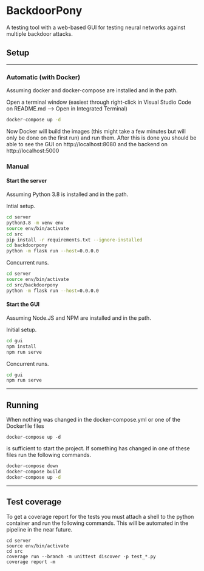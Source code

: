 # BackdoorPony

A testing tool with a web-based GUI for testing neural networks against multiple backdoor attacks.


## Setup
---
### Automatic (with Docker)

Assuming docker and docker-compose are installed and in the path.

Open a terminal window (easiest through right-click in Visual Studio Code on README.md --> Open in Integrated Terminal)

```bash
docker-compose up -d
```

Now Docker will build the images (this might take a few minutes but will only be done on the first run) and run them. After this is done you should be able to see the GUI on http://localhost:8080 and the backend on http://localhost:5000

### Manual

#### Start the server

Assuming Python 3.8 is installed and in the path.

Intial setup.

```bash
cd server
python3.8 -m venv env
source env/bin/activate
cd src
pip install -r requirements.txt --ignore-installed
cd backdoorpony
python -m flask run --host=0.0.0.0
```

Concurrent runs.

```bash
cd server
source env/bin/activate
cd src/backdoorpony
python -m flask run --host=0.0.0.0
```

#### Start the GUI

Assuming Node.JS and NPM are installed and in the path.

Initial setup.

```bash
cd gui
npm install
npm run serve
```

Concurrent runs.

```bash
cd gui
npm run serve
```
---
## Running
When nothing was changed in the docker-compose.yml or one of the Dockerfile files
```
docker-compose up -d
```
is sufficient to start the project.
If something has changed in one of these files run the following commands.
```bash
docker-compose down
docker-compose build
docker-compose up -d
```

---
## Test coverage
To get a coverage report for the tests you must attach a shell to the python container and run the following commands.
This will be automated in the pipeline in the near future.
```
cd server
source env/bin/activate
cd src
coverage run --branch -m unittest discover -p test_*.py
coverage report -m
```
